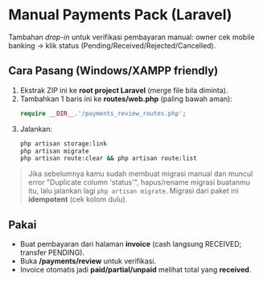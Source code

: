 # Manual Payments Pack (Laravel)
Tambahan *drop-in* untuk verifikasi pembayaran manual: owner cek mobile banking → klik status (Pending/Received/Rejected/Cancelled).

## Cara Pasang (Windows/XAMPP friendly)
1. Ekstrak ZIP ini ke **root project Laravel** (merge file bila diminta).
2. Tambahkan 1 baris ini ke **routes/web.php** (paling bawah aman):
   ```php
   require __DIR__.'/payments_review_routes.php';
   ```
3. Jalankan:
   ```bash
   php artisan storage:link
   php artisan migrate
   php artisan route:clear && php artisan route:list
   ```

> Jika sebelumnya kamu sudah membuat migrasi manual dan muncul error "Duplicate column 'status'", hapus/rename migrasi buatanmu itu, lalu jalankan lagi `php artisan migrate`. Migrasi dari paket ini **idempotent** (cek kolom dulu).

## Pakai
- Buat pembayaran dari halaman **invoice** (cash langsung RECEIVED; transfer PENDING).
- Buka **/payments/review** untuk verifikasi.
- Invoice otomatis jadi **paid/partial/unpaid** melihat total yang **received**.
